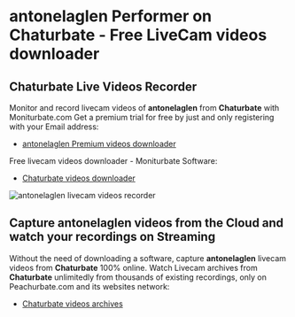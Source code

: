 # antonelaglen Performer on Chaturbate - Free LiveCam videos downloader

## Chaturbate Live Videos Recorder

Monitor and record livecam videos of **antonelaglen** from **Chaturbate** with Moniturbate.com
Get a premium trial for free by just and only registering with your Email address:
* [antonelaglen Premium videos downloader](https://moniturbate.com/request-demo-licence-key.html)

Free livecam videos downloader - Moniturbate Software:
* [Chaturbate videos downloader](https://moniturbate.com/moniturbate-download-software.html)

![antonelaglen livecam videos recorder](https://peachurnet.com/templates/moniturbate-software.png)


## Capture antonelaglen videos from the Cloud and watch your recordings on Streaming

Without the need of downloading a software, capture **antonelaglen** livecam videos from **Chaturbate** 100% online.
Watch Livecam archives from **Chaturbate** unlimitedly from thousands of existing recordings, only on Peachurbate.com and its websites network:
* [Chaturbate videos archives](https://peachurnet.com/)